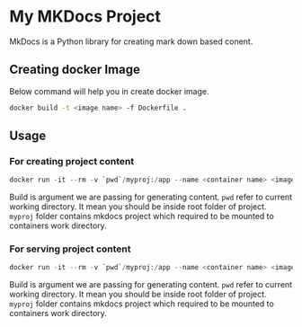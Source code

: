 # My MKDocs Project

MkDocs is a Python library for creating mark down based conent.

## Creating docker Image

Below command will help you in create docker image.

```bash
docker build -t <image name> -f Dockerfile .
```

## Usage
### For creating project content
```python
docker run -it --rm -v `pwd`/myproj:/app --name <container name> <image name> build
```
Build is argument we are passing for generating content. `pwd` refer to current working directory. It mean you should be inside root folder of project. `myproj` folder contains mkdocs project which required to be mounted to containers work directory. 

### For serving project content
```python
docker run -it --rm -v `pwd`/myproj:/app --name <container name> <image name> server
```
Build is argument we are passing for generating content. `pwd` refer to current working directory. It mean you should be inside root folder of project. `myproj` folder contains mkdocs project which required to be mounted to containers work directory. 
